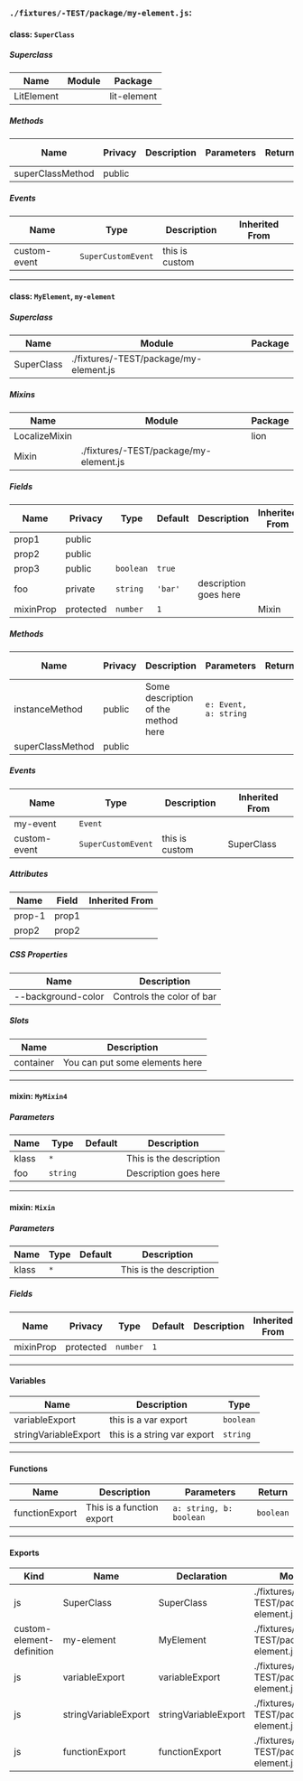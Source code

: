 ### `./fixtures/-TEST/package/my-element.js`:

#### class: `SuperClass`

##### Superclass

| Name       | Module | Package     |
| ---------- | ------ | ----------- |
| LitElement |        | lit-element |

##### Methods

| Name             | Privacy | Description | Parameters | Return | Inherited From |
| ---------------- | ------- | ----------- | ---------- | ------ | -------------- |
| superClassMethod | public  |             |            |        |                |

##### Events

| Name         | Type               | Description    | Inherited From |
| ------------ | ------------------ | -------------- | -------------- |
| custom-event | `SuperCustomEvent` | this is custom |                |

<hr/>

#### class: `MyElement`, `my-element`

##### Superclass

| Name       | Module                                 | Package |
| ---------- | -------------------------------------- | ------- |
| SuperClass | ./fixtures/-TEST/package/my-element.js |         |

##### Mixins

| Name          | Module                                 | Package |
| ------------- | -------------------------------------- | ------- |
| LocalizeMixin |                                        | lion    |
| Mixin         | ./fixtures/-TEST/package/my-element.js |         |

##### Fields

| Name      | Privacy   | Type      | Default | Description           | Inherited From |
| --------- | --------- | --------- | ------- | --------------------- | -------------- |
| prop1     | public    |           |         |                       |                |
| prop2     | public    |           |         |                       |                |
| prop3     | public    | `boolean` | `true`  |                       |                |
| foo       | private   | `string`  | `'bar'` | description goes here |                |
| mixinProp | protected | `number`  | `1`     |                       | Mixin          |

##### Methods

| Name             | Privacy | Description                         | Parameters            | Return | Inherited From |
| ---------------- | ------- | ----------------------------------- | --------------------- | ------ | -------------- |
| instanceMethod   | public  | Some description of the method here | `e: Event, a: string` |        |                |
| superClassMethod | public  |                                     |                       |        | SuperClass     |

##### Events

| Name         | Type               | Description    | Inherited From |
| ------------ | ------------------ | -------------- | -------------- |
| my-event     | `Event`            |                |                |
| custom-event | `SuperCustomEvent` | this is custom | SuperClass     |

##### Attributes

| Name   | Field | Inherited From |
| ------ | ----- | -------------- |
| prop-1 | prop1 |                |
| prop2  | prop2 |                |

##### CSS Properties

| Name               | Description               |
| ------------------ | ------------------------- |
| --background-color | Controls the color of bar |

##### Slots

| Name      | Description                    |
| --------- | ------------------------------ |
| container | You can put some elements here |

<hr/>

#### mixin: `MyMixin4`

##### Parameters

| Name  | Type     | Default | Description             |
| ----- | -------- | ------- | ----------------------- |
| klass | `*`      |         | This is the description |
| foo   | `string` |         | Description goes here   |

<hr/>

#### mixin: `Mixin`

##### Parameters

| Name  | Type | Default | Description             |
| ----- | ---- | ------- | ----------------------- |
| klass | `*`  |         | This is the description |

##### Fields

| Name      | Privacy   | Type     | Default | Description | Inherited From |
| --------- | --------- | -------- | ------- | ----------- | -------------- |
| mixinProp | protected | `number` | `1`     |             |                |

<hr/>

#### Variables

| Name                 | Description                 | Type      |
| -------------------- | --------------------------- | --------- |
| variableExport       | this is a var export        | `boolean` |
| stringVariableExport | this is a string var export | `string`  |

<hr/>

#### Functions

| Name           | Description               | Parameters              | Return    |
| -------------- | ------------------------- | ----------------------- | --------- |
| functionExport | This is a function export | `a: string, b: boolean` | `boolean` |

<hr/>

#### Exports

| Kind                      | Name                 | Declaration          | Module                                 | Package |
| ------------------------- | -------------------- | -------------------- | -------------------------------------- | ------- |
| js                        | SuperClass           | SuperClass           | ./fixtures/-TEST/package/my-element.js |         |
| custom-element-definition | my-element           | MyElement            | ./fixtures/-TEST/package/my-element.js |         |
| js                        | variableExport       | variableExport       | ./fixtures/-TEST/package/my-element.js |         |
| js                        | stringVariableExport | stringVariableExport | ./fixtures/-TEST/package/my-element.js |         |
| js                        | functionExport       | functionExport       | ./fixtures/-TEST/package/my-element.js |         |
